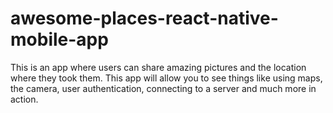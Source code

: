 # awesome-places-react-native-mobile-app
This is an app where users can share amazing pictures and the location where they took them. This app will allow you to see things like using maps, the camera, user authentication, connecting to a server and much more in action.
